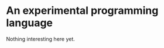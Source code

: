 An experimental programming language
====================================

Nothing interesting here yet.
